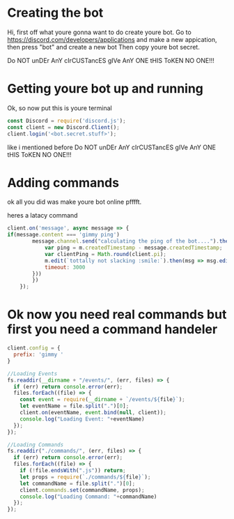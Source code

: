 # Creating the bot
Hi, first off what youre gonna want to do create youre bot. Go to https://discord.com/developers/applications and make a new appication, then press "bot" and create a new bot Then copy youre bot secret.

Do NOT unDEr AnY cIrCUSTancES gIVe AnY ONE tHIS ToKEN NO ONE!!!




# Getting youre bot up and running

Ok, so now put this is youre terminal 

```js
const Discord = require('discord.js');
const client = new Discord.Client();
client.login('<bot.secret.stuff>');
```
like i mentioned before Do NOT unDEr AnY cIrCUSTancES gIVe AnY ONE tHIS ToKEN NO ONE!!!


# Adding commands

ok all you did was make youre bot online pfffft.

heres a latacy command


```js
client.on('message', async message => {
if(message.content === 'gimmy ping')
        message.channel.send("calculating the ping of the bot....").then(m =>{
            var ping = m.createdTimestamp - message.createdTimestamp;
            var clientPing = Math.round(client.pi);
            m.edit(`tottally not slacking :smile:`).then(msg => msg.edit(`***:ping_pong:*** the bots ping is ${Math.round(client.ws.ping)}ms`)({
            timeout: 3000
        }))
        })
    });
```
# Ok now you need real commands but first you need a command handeler

```js
client.config = {
  prefix: 'gimmy '
}

//Loading Events
fs.readdir(__dirname + "/events/", (err, files) => {
  if (err) return console.error(err);
  files.forEach((file) => {
    const event = require(__dirname + `/events/${file}`);
    let eventName = file.split(".")[0];
    client.on(eventName, event.bind(null, client));
    console.log("Loading Event: "+eventName)
  });
});

//Loading Commands
fs.readdir("./commands/", (err, files) => {
  if (err) return console.error(err);
  files.forEach((file) => {
    if (!file.endsWith(".js")) return;
    let props = require(`./commands/${file}`);
    let commandName = file.split(".")[0];
    client.commands.set(commandName, props);
    console.log("Loading Command: "+commandName)
  });
});
```
